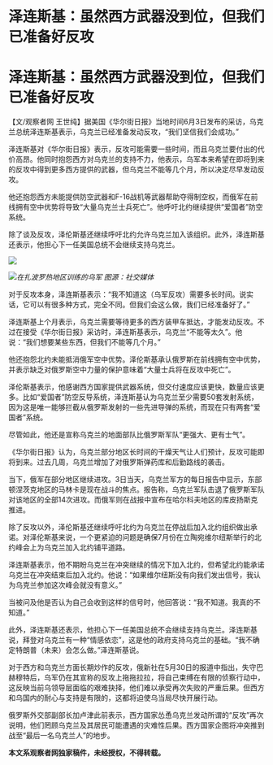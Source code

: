 # 泽连斯基：虽然西方武器没到位，但我们已准备好反攻

# 泽连斯基：虽然西方武器没到位，但我们已准备好反攻

【文/观察者网 王世纯】据美国《华尔街日报》当地时间6月3日发布的采访，乌克兰总统泽连斯基表示，乌克兰已经准备发动反攻，“我们坚信我们会成功。”

泽连斯基对《华尔街日报》表示，反攻可能需要一些时间，而且乌克兰要付出的代价高昂。他同时抱怨西方对乌克兰的支持不力，他表示，乌军本来希望在即将到来的反攻中得到更多西方提供的武器，但乌克兰不能等几个月，所以决定尽早发动反攻。

他还抱怨西方未能提供防空武器和F-16战机等武器帮助夺得制空权，而俄军在前线拥有空中优势将导致“大量乌克兰士兵死亡”。他呼吁北约继续提供“爱国者”防空系统。

除了谈及反攻，泽伦斯基还继续呼吁北约允许乌克兰加入该组织。此外，泽连斯基还表示，他担心下一任美国总统不会继续支持乌克兰。

![](https://inews.gtimg.com/newsapp_bt/0/15802898478/1000)

![](https://inews.gtimg.com/newsapp_bt/0/15802898479/1000)_在扎波罗热地区训练的乌军
图源：社交媒体_

对于反攻本身，泽连斯基表示：“我不知道这（乌军反攻）需要多长时间。说实话，它可以有很多种方式，完全不同。但我们会这么做，我们已经准备好了。”

泽连斯基上个月表示，乌克兰需要等待更多的西方装甲车抵达，才能发动反攻。不过在接受《华尔街日报》采访时，泽连斯基表示，乌克兰“不能等太久”。他说：“我们想要某些东西，但我们不能等几个月。”

他还抱怨北约未能抵消俄军空中优势。泽伦斯基承认俄罗斯在前线拥有空中优势，并表示缺乏对俄罗斯空中力量的保护意味着“大量士兵将在反攻中死亡”。

泽伦斯基表示，他感谢西方国家提供武器系统，但交付速度应该更快，数量应该更多。比如“爱国者”防空反导系统，泽连斯基认为乌克兰至少需要50套发射系统，因为这是唯一能够拦截从俄罗斯发射的一些先进导弹的系统，而现在只有两套“爱国者”系统。

尽管如此，他还是宣称乌克兰的地面部队比俄罗斯军队“更强大、更有士气”。

《华尔街日报》认为，乌克兰部分地区长时间的干燥天气让人们预计，反攻可能即将到来。过去几周，乌克兰增加了对俄罗斯弹药库和后勤路线的袭击。

当下，俄军在部分地区继续进攻。3日当天，乌克兰军方的每日报告中显示，东部顿涅茨克地区的马林卡是现在战斗的焦点。报告称，乌克兰军队击退了俄罗斯军队对该地区的全部14次进攻。而俄军则在战报中宣布在哈尔科夫地区的库皮扬斯克推进。

除了反攻以外，泽伦斯基还继续呼吁北约为乌克兰在停战后加入北约组织做出承诺。对泽伦斯基来说，一个更紧迫的问题是确保7月份在立陶宛维尔纽斯举行的北约峰会上为乌克兰加入北约铺平道路。

泽连斯基表示，他不期盼乌克兰在冲突继续的情况下加入北约，但希望北约能承诺乌克兰在冲突结束后加入北约。他说：“如果维尔纽斯没有向我们发出信号，我认为乌克兰参加这次峰会就没有意义。”

当被问及他是否认为自己会收到这样的信号时，他回答说：“我不知道。我真的不知道。”

此外，泽连斯基还表示，他担心下一任美国总统不会继续支持乌克兰。泽连斯基说，拜登对乌克兰有一种“情感依恋”，这是他的政府支持乌克兰的基础。“我不确定特朗普（未来）会怎么做。”泽连斯基说。

对于西方和乌克兰方面长期炒作的反攻，俄新社在5月30日的报道中指出，失守巴赫穆特后，乌军仍在其宣称的反攻上拖拖拉拉，将自己束缚在有限的侦察行动中，这反映当前乌领导层面临的艰难抉择，他们难以承受再次失败的严重后果。但西方和乌国内的耐心与支持是有限的，这都将迫使乌当局尽快开展行动。

俄罗斯外交部副部长加卢津此前表示，西方国家怂恿乌克兰发动所谓的“反攻”再次说明，他们罔顾乌克兰及其居民可能遭遇的灾难性后果。西方国家企图将冲突推到战至“最后一名乌克兰人”的地步。

**本文系观察者网独家稿件，未经授权，不得转载。**


